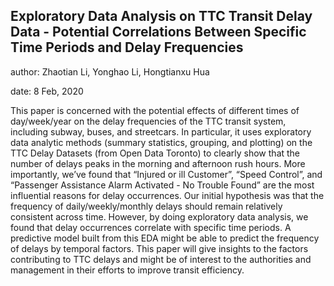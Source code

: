 ## Exploratory Data Analysis on TTC Transit Delay Data - Potential Correlations Between Specific Time Periods and Delay Frequencies

author: Zhaotian Li, Yonghao Li, Hongtianxu Hua

date: 8 Feb, 2020

This paper is concerned with the potential effects of different times of day/week/year on the delay frequencies of the TTC transit system, including subway, buses, and streetcars. In particular, it uses exploratory data analytic methods (summary statistics, grouping, and plotting) on the TTC Delay Datasets (from Open Data Toronto) to clearly show that the number of delays peaks in the morning and afternoon rush hours. More importantly, we’ve found that “Injured or ill Customer”, “Speed Control”, and “Passenger Assistance Alarm Activated - No Trouble Found” are the most influential reasons for delay occurrences. Our initial hypothesis was that the frequency of daily/weekly/monthly delays should remain relatively consistent across time. However, by doing exploratory data analysis, we found that delay occurrences correlate with specific time periods. A predictive model built from this EDA might be able to predict the frequency of delays by temporal factors. This paper will give insights to the factors contributing to TTC delays and might be of interest to the authorities and management in their efforts to improve transit efficiency.
